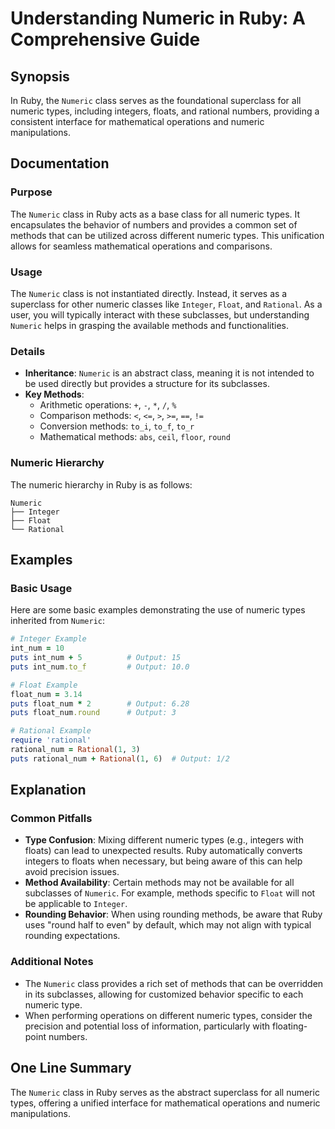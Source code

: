 <!--
Meta Description: # Understanding Numeric in Ruby: A Comprehensive Guide ## Synopsis In Ruby, the `Numeric` class serves as the foundational superclass for all numeric ...
Meta Keywords: numeric, methods, ruby, class, types
-->

# Understanding Numeric in Ruby: A Comprehensive Guide

## Synopsis
In Ruby, the `Numeric` class serves as the foundational superclass for all numeric types, including integers, floats, and rational numbers, providing a consistent interface for mathematical operations and numeric manipulations.

## Documentation
### Purpose
The `Numeric` class in Ruby acts as a base class for all numeric types. It encapsulates the behavior of numbers and provides a common set of methods that can be utilized across different numeric types. This unification allows for seamless mathematical operations and comparisons.

### Usage
The `Numeric` class is not instantiated directly. Instead, it serves as a superclass for other numeric classes like `Integer`, `Float`, and `Rational`. As a user, you will typically interact with these subclasses, but understanding `Numeric` helps in grasping the available methods and functionalities.

### Details
- **Inheritance**: `Numeric` is an abstract class, meaning it is not intended to be used directly but provides a structure for its subclasses.
- **Key Methods**: 
  - Arithmetic operations: `+`, `-`, `*`, `/`, `%`
  - Comparison methods: `<`, `<=`, `>`, `>=`, `==`, `!=`
  - Conversion methods: `to_i`, `to_f`, `to_r`
  - Mathematical methods: `abs`, `ceil`, `floor`, `round`

### Numeric Hierarchy
The numeric hierarchy in Ruby is as follows:
```
Numeric
├── Integer
├── Float
└── Rational
```

## Examples
### Basic Usage
Here are some basic examples demonstrating the use of numeric types inherited from `Numeric`:

```ruby
# Integer Example
int_num = 10
puts int_num + 5          # Output: 15
puts int_num.to_f         # Output: 10.0

# Float Example
float_num = 3.14
puts float_num * 2        # Output: 6.28
puts float_num.round      # Output: 3

# Rational Example
require 'rational'
rational_num = Rational(1, 3)
puts rational_num + Rational(1, 6)  # Output: 1/2
```

## Explanation
### Common Pitfalls
- **Type Confusion**: Mixing different numeric types (e.g., integers with floats) can lead to unexpected results. Ruby automatically converts integers to floats when necessary, but being aware of this can help avoid precision issues.
- **Method Availability**: Certain methods may not be available for all subclasses of `Numeric`. For example, methods specific to `Float` will not be applicable to `Integer`.
- **Rounding Behavior**: When using rounding methods, be aware that Ruby uses "round half to even" by default, which may not align with typical rounding expectations.

### Additional Notes
- The `Numeric` class provides a rich set of methods that can be overridden in its subclasses, allowing for customized behavior specific to each numeric type.
- When performing operations on different numeric types, consider the precision and potential loss of information, particularly with floating-point numbers.

## One Line Summary
The `Numeric` class in Ruby serves as the abstract superclass for all numeric types, offering a unified interface for mathematical operations and numeric manipulations.